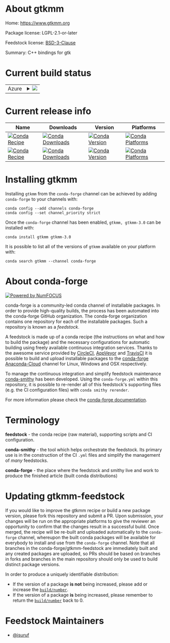 About gtkmm
===========

Home: https://www.gtkmm.org

Package license: LGPL-2.1-or-later

Feedstock license: [BSD-3-Clause](https://github.com/conda-forge/gtkmm-feedstock/blob/master/LICENSE.txt)

Summary: C++ bindings for gtk

Current build status
====================


<table>
    
  <tr>
    <td>Azure</td>
    <td>
      <details>
        <summary>
          <a href="https://dev.azure.com/conda-forge/feedstock-builds/_build/latest?definitionId=9439&branchName=master">
            <img src="https://dev.azure.com/conda-forge/feedstock-builds/_apis/build/status/gtkmm-feedstock?branchName=master">
          </a>
        </summary>
        <table>
          <thead><tr><th>Variant</th><th>Status</th></tr></thead>
          <tbody><tr>
              <td>linux_64</td>
              <td>
                <a href="https://dev.azure.com/conda-forge/feedstock-builds/_build/latest?definitionId=9439&branchName=master">
                  <img src="https://dev.azure.com/conda-forge/feedstock-builds/_apis/build/status/gtkmm-feedstock?branchName=master&jobName=linux&configuration=linux_64_" alt="variant">
                </a>
              </td>
            </tr><tr>
              <td>osx_64</td>
              <td>
                <a href="https://dev.azure.com/conda-forge/feedstock-builds/_build/latest?definitionId=9439&branchName=master">
                  <img src="https://dev.azure.com/conda-forge/feedstock-builds/_apis/build/status/gtkmm-feedstock?branchName=master&jobName=osx&configuration=osx_64_" alt="variant">
                </a>
              </td>
            </tr>
          </tbody>
        </table>
      </details>
    </td>
  </tr>
</table>

Current release info
====================

| Name | Downloads | Version | Platforms |
| --- | --- | --- | --- |
| [![Conda Recipe](https://img.shields.io/badge/recipe-gtkmm-green.svg)](https://anaconda.org/conda-forge/gtkmm) | [![Conda Downloads](https://img.shields.io/conda/dn/conda-forge/gtkmm.svg)](https://anaconda.org/conda-forge/gtkmm) | [![Conda Version](https://img.shields.io/conda/vn/conda-forge/gtkmm.svg)](https://anaconda.org/conda-forge/gtkmm) | [![Conda Platforms](https://img.shields.io/conda/pn/conda-forge/gtkmm.svg)](https://anaconda.org/conda-forge/gtkmm) |
| [![Conda Recipe](https://img.shields.io/badge/recipe-gtkmm--3.0-green.svg)](https://anaconda.org/conda-forge/gtkmm-3.0) | [![Conda Downloads](https://img.shields.io/conda/dn/conda-forge/gtkmm-3.0.svg)](https://anaconda.org/conda-forge/gtkmm-3.0) | [![Conda Version](https://img.shields.io/conda/vn/conda-forge/gtkmm-3.0.svg)](https://anaconda.org/conda-forge/gtkmm-3.0) | [![Conda Platforms](https://img.shields.io/conda/pn/conda-forge/gtkmm-3.0.svg)](https://anaconda.org/conda-forge/gtkmm-3.0) |

Installing gtkmm
================

Installing `gtkmm` from the `conda-forge` channel can be achieved by adding `conda-forge` to your channels with:

```
conda config --add channels conda-forge
conda config --set channel_priority strict
```

Once the `conda-forge` channel has been enabled, `gtkmm, gtkmm-3.0` can be installed with:

```
conda install gtkmm gtkmm-3.0
```

It is possible to list all of the versions of `gtkmm` available on your platform with:

```
conda search gtkmm --channel conda-forge
```


About conda-forge
=================

[![Powered by
NumFOCUS](https://img.shields.io/badge/powered%20by-NumFOCUS-orange.svg?style=flat&colorA=E1523D&colorB=007D8A)](https://numfocus.org)

conda-forge is a community-led conda channel of installable packages.
In order to provide high-quality builds, the process has been automated into the
conda-forge GitHub organization. The conda-forge organization contains one repository
for each of the installable packages. Such a repository is known as a *feedstock*.

A feedstock is made up of a conda recipe (the instructions on what and how to build
the package) and the necessary configurations for automatic building using freely
available continuous integration services. Thanks to the awesome service provided by
[CircleCI](https://circleci.com/), [AppVeyor](https://www.appveyor.com/)
and [TravisCI](https://travis-ci.com/) it is possible to build and upload installable
packages to the [conda-forge](https://anaconda.org/conda-forge)
[Anaconda-Cloud](https://anaconda.org/) channel for Linux, Windows and OSX respectively.

To manage the continuous integration and simplify feedstock maintenance
[conda-smithy](https://github.com/conda-forge/conda-smithy) has been developed.
Using the ``conda-forge.yml`` within this repository, it is possible to re-render all of
this feedstock's supporting files (e.g. the CI configuration files) with ``conda smithy rerender``.

For more information please check the [conda-forge documentation](https://conda-forge.org/docs/).

Terminology
===========

**feedstock** - the conda recipe (raw material), supporting scripts and CI configuration.

**conda-smithy** - the tool which helps orchestrate the feedstock.
                   Its primary use is in the construction of the CI ``.yml`` files
                   and simplify the management of *many* feedstocks.

**conda-forge** - the place where the feedstock and smithy live and work to
                  produce the finished article (built conda distributions)


Updating gtkmm-feedstock
========================

If you would like to improve the gtkmm recipe or build a new
package version, please fork this repository and submit a PR. Upon submission,
your changes will be run on the appropriate platforms to give the reviewer an
opportunity to confirm that the changes result in a successful build. Once
merged, the recipe will be re-built and uploaded automatically to the
`conda-forge` channel, whereupon the built conda packages will be available for
everybody to install and use from the `conda-forge` channel.
Note that all branches in the conda-forge/gtkmm-feedstock are
immediately built and any created packages are uploaded, so PRs should be based
on branches in forks and branches in the main repository should only be used to
build distinct package versions.

In order to produce a uniquely identifiable distribution:
 * If the version of a package **is not** being increased, please add or increase
   the [``build/number``](https://docs.conda.io/projects/conda-build/en/latest/resources/define-metadata.html#build-number-and-string).
 * If the version of a package **is** being increased, please remember to return
   the [``build/number``](https://docs.conda.io/projects/conda-build/en/latest/resources/define-metadata.html#build-number-and-string)
   back to 0.

Feedstock Maintainers
=====================

* [@isuruf](https://github.com/isuruf/)

